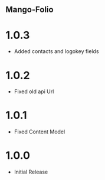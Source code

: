 ## Mango-Folio

# 1.0.3

* Added contacts and logokey fields

# 1.0.2

* Fixed old api Url

# 1.0.1

* Fixed Content Model

# 1.0.0

* Initial Release